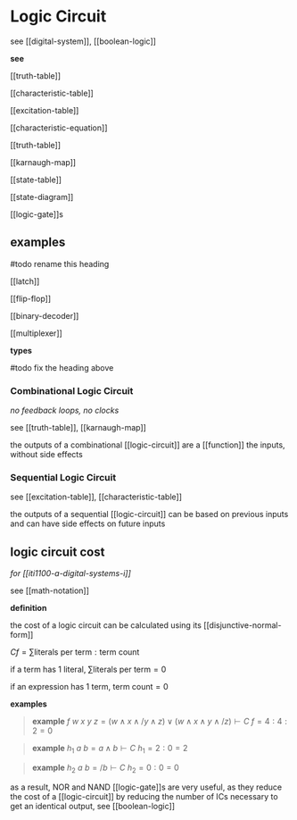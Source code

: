 # Logic Circuit

see [[digital-system]], [[boolean-logic]]

**see**

[[truth-table]]

[[characteristic-table]]

[[excitation-table]]

[[characteristic-equation]]

[[truth-table]]

[[karnaugh-map]]

[[state-table]]

[[state-diagram]]

[[logic-gate]]s

## examples

#todo rename this heading

[[latch]]

[[flip-flop]]

[[binary-decoder]]

[[multiplexer]]

**types**

#todo fix the heading above

### Combinational Logic Circuit

_no feedback loops, no clocks_

see [[truth-table]], [[karnaugh-map]]

the outputs of a combinational [[logic-circuit]] are a [[function]] the inputs, without side effects

### Sequential Logic Circuit

see [[excitation-table]], [[characteristic-table]]

the outputs of a sequential [[logic-circuit]] can be based on previous inputs and can have side effects on future inputs

## logic circuit cost

_for [[iti1100-a-digital-systems-i]]_

see [[math-notation]]

**definition**

the cost of a logic circuit can be calculated using its [[disjunctive-normal-form]]

$C f = \sum \text{literals per term} : \text{term count}$

if a term has $1$ literal, $\sum \text{literals per term} = 0$

if an expression has $1$ term, $\text{term count} = 0$

**examples**

> **example** $f\ w\ x\ y\ z = (w \land x \land /y \land z) \lor (w \land x \land y \land /z) \vdash C\ f = 4 : 4 : 2 = 0$

> **example** $h_1\ a\ b = a \land b \vdash C\ h_1 = 2 : 0 = 2$

> **example** $h_2\ a\ b = /b \vdash C\ h_2 = 0 : 0 = 0$

as a result, NOR and NAND [[logic-gate]]s are very useful, as they reduce the cost of a [[logic-circuit]] by reducing the number of ICs necessary to get an identical output, see [[boolean-logic]]
